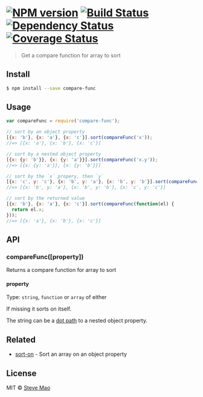 # [![NPM version][npm-image]][npm-url] [![Build Status][travis-image]][travis-url] [![Dependency Status][daviddm-image]][daviddm-url] [![Coverage Status][coveralls-image]][coveralls-url]

> Get a compare function for array to sort

## Install

```sh
$ npm install --save compare-func
```

## Usage

```js
var compareFunc = require('compare-func');

// sort by an object property
[{x: 'b'}, {x: 'a'}, {x: 'c'}].sort(compareFunc('x'));
//=> [{x: 'a'}, {x: 'b'}, {x: 'c'}]

// sort by a nested object property
[{x: {y: 'b'}}, {x: {y: 'a'}}].sort(compareFunc('x.y'));
//=> [{x: {y: 'a'}}, {x: {y: 'b'}}]

// sort by the `x` propery, then `y`
[{x: 'c', y: 'c'}, {x: 'b', y: 'a'}, {x: 'b', y: 'b'}].sort(compareFunc(['x', 'y']));
//=> [{x: 'b', y: 'a'}, {x: 'b', y: 'b'}, {x: 'c', y: 'c'}]

// sort by the returned value
[{x: 'b'}, {x: 'a'}, {x: 'c'}].sort(compareFunc(function(el) {
  return el.x;
}));
//=> [{x: 'a'}, {x: 'b'}, {x: 'c'}]
```

## API

### compareFunc(\[property\])

Returns a compare function for array to sort

#### property

Type: `string`, `function` or `array` of either

If missing it sorts on itself.

The string can be a [dot path](https://github.com/sindresorhus/dot-prop) to a nested object property.

## Related

- [sort-on](https://github.com/sindresorhus/sort-on) - Sort an array on an object property

## License

MIT © [Steve Mao](https://github.com/stevemao)

[coveralls-image]: https://coveralls.io/repos/stevemao/compare-func/badge.svg
[coveralls-url]: https://coveralls.io/r/stevemao/compare-func
[daviddm-image]: https://david-dm.org/stevemao/compare-func.svg?theme=shields.io
[daviddm-url]: https://david-dm.org/stevemao/compare-func
[npm-image]: https://badge.fury.io/js/compare-func.svg
[npm-url]: https://npmjs.org/package/compare-func
[travis-image]: https://travis-ci.org/stevemao/compare-func.svg?branch=master
[travis-url]: https://travis-ci.org/stevemao/compare-func
